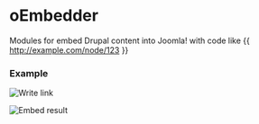 oEmbedder
=========

Modules for embed Drupal content into Joomla! with code like {{ http://example.com/node/123 }}

### Example

![Write link](http://www.elibsystem.ru/sites/default/files/docs/joomla/oembedder/oembedder-joomla-editor-code.png "Write link")

![Embed result](http://www.elibsystem.ru/sites/default/files/docs/joomla/oembedder/oembedder-joomla-page-result.png "Embed Result")
